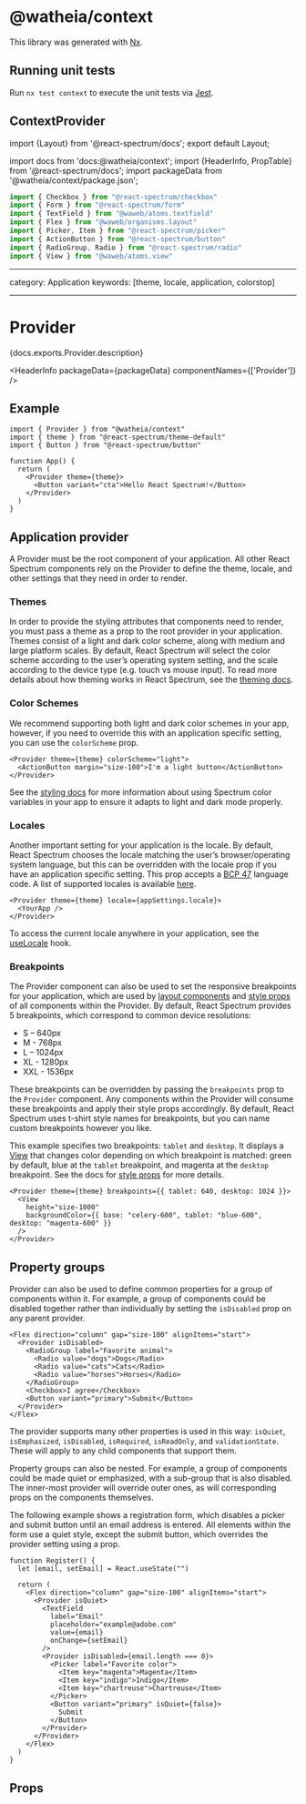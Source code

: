 # @watheia/context

This library was generated with [Nx](https://nx.dev).

## Running unit tests

Run `nx test context` to execute the unit tests via [Jest](https://jestjs.io).

## ContextProvider

import {Layout} from '@react-spectrum/docs';
export default Layout;

import docs from 'docs:@watheia/context';
import {HeaderInfo, PropTable} from '@react-spectrum/docs';
import packageData from '@watheia/context/package.json';

```jsx import
import { Checkbox } from "@react-spectrum/checkbox"
import { Form } from "@react-spectrum/form"
import { TextField } from "@waweb/atoms.textfield"
import { Flex } from "@waweb/organisms.layout"
import { Picker, Item } from "@react-spectrum/picker"
import { ActionButton } from "@react-spectrum/button"
import { RadioGroup, Radio } from "@react-spectrum/radio"
import { View } from "@waweb/atoms.view"
```

---

category: Application
keywords: [theme, locale, application, colorstop]

---

# Provider

<p>{docs.exports.Provider.description}</p>

<HeaderInfo
packageData={packageData}
componentNames={['Provider']} />

## Example

```tsx example
import { Provider } from "@watheia/context"
import { theme } from "@react-spectrum/theme-default"
import { Button } from "@react-spectrum/button"

function App() {
  return (
    <Provider theme={theme}>
      <Button variant="cta">Hello React Spectrum!</Button>
    </Provider>
  )
}
```

## Application provider

A Provider must be the root component of your application. All other React Spectrum components rely on the Provider to define the theme, locale, and other settings that they need in order to render.

### Themes

In order to provide the styling attributes that components need to render, you must pass a theme as a prop to the root provider in your application. Themes consist of a light and dark color scheme, along with medium and large platform scales. By default, React Spectrum will select the color scheme according to the user’s operating system setting, and the scale according to the device type (e.g. touch vs mouse input). To read more details about how theming works in React Spectrum, see the [theming docs](theming.html).

### Color Schemes

We recommend supporting both light and dark color schemes in your app, however, if you need to override this with an application specific setting, you can use the `colorScheme` prop.

```tsx example
<Provider theme={theme} colorScheme="light">
  <ActionButton margin="size-100">I'm a light button</ActionButton>
</Provider>
```

See the [styling docs](styling.html) for more information about using Spectrum color variables in your app to ensure it adapts to light and dark mode properly.

### Locales

Another important setting for your application is the locale. By default, React Spectrum chooses the locale matching the user’s browser/operating system language, but this can be overridden with the locale prop if you have an application specific setting. This prop accepts a [BCP 47](https://www.ietf.org/rfc/bcp/bcp47.txt) language code. A list of supported locales is available [here](https://react-spectrum.adobe.com/react-aria/internationalization.html#supported-locales).

```tsx
<Provider theme={theme} locale={appSettings.locale}>
  <YourApp />
</Provider>
```

To access the current locale anywhere in your application, see the [useLocale](https://react-spectrum.adobe.com/react-aria/useLocale.html) hook.

### Breakpoints

The Provider component can also be used to set the responsive breakpoints for your application, which are used by [layout components](layout.html#responsive-layout) and [style props](styling.html#responsive-styles) of all components within the Provider. By default, React Spectrum provides 5 breakpoints, which correspond to common device resolutions:

- S – 640px
- M - 768px
- L – 1024px
- XL - 1280px
- XXL - 1536px

These breakpoints can be overridden by passing the `breakpoints` prop to the `Provider` component. Any components within the Provider will consume these breakpoints and apply their style props accordingly. By default, React Spectrum uses t-shirt style names for breakpoints, but you can name custom breakpoints however you like.

This example specifies two breakpoints: `tablet` and `desktop`. It displays a [View](View.html) that changes color depending on which breakpoint is matched: green by default, blue at the `tablet` breakpoint, and magenta at the `desktop` breakpoint. See the docs for [style props](styling.html#responsive-styles) for more details.

```tsx example
<Provider theme={theme} breakpoints={{ tablet: 640, desktop: 1024 }}>
  <View
    height="size-1000"
    backgroundColor={{ base: "celery-600", tablet: "blue-600", desktop: "magenta-600" }}
  />
</Provider>
```

## Property groups

Provider can also be used to define common properties for a group of components within it. For example, a group of components could be disabled together rather than individually by setting the `isDisabled` prop on any parent provider.

```tsx example
<Flex direction="column" gap="size-100" alignItems="start">
  <Provider isDisabled>
    <RadioGroup label="Favorite animal">
      <Radio value="dogs">Dogs</Radio>
      <Radio value="cats">Cats</Radio>
      <Radio value="horses">Horses</Radio>
    </RadioGroup>
    <Checkbox>I agree</Checkbox>
    <Button variant="primary">Submit</Button>
  </Provider>
</Flex>
```

The provider supports many other properties is used in this way: `isQuiet`, `isEmphasized`, `isDisabled`, `isRequired`, `isReadOnly`, and `validationState`. These will apply to any child components that support them.

Property groups can also be nested. For example, a group of components could be made quiet or emphasized, with a sub-group that is also disabled. The inner-most provider will override outer ones, as will corresponding props on the components themselves.

The following example shows a registration form, which disables a picker and submit button until an email address is entered. All elements within the form use a quiet style, except the submit button, which overrides the provider setting using a prop.

```tsx example
function Register() {
  let [email, setEmail] = React.useState("")

  return (
    <Flex direction="column" gap="size-100" alignItems="start">
      <Provider isQuiet>
        <TextField
          label="Email"
          placeholder="example@adobe.com"
          value={email}
          onChange={setEmail}
        />
        <Provider isDisabled={email.length === 0}>
          <Picker label="Favorite color">
            <Item key="magenta">Magenta</Item>
            <Item key="indigo">Indigo</Item>
            <Item key="chartreuse">Chartreuse</Item>
          </Picker>
          <Button variant="primary" isQuiet={false}>
            Submit
          </Button>
        </Provider>
      </Provider>
    </Flex>
  )
}
```

## Props

<PropTable component={docs.exports.Provider} links={docs.links} />
